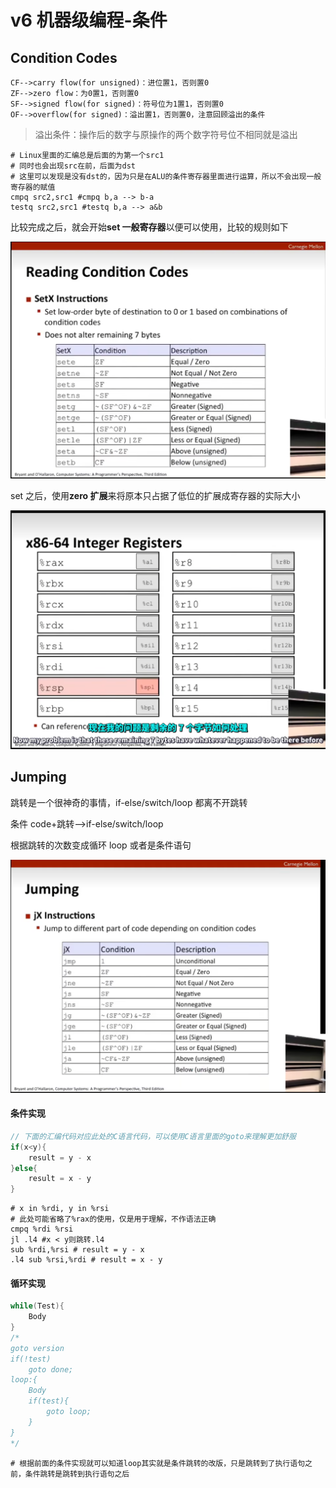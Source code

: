 # v6 机器级编程-条件

## Condition Codes

```
CF-->carry flow(for unsigned)：进位置1，否则置0
ZF-->zero flow：为0置1，否则置0
SF-->signed flow(for signed)：符号位为1置1，否则置0
OF-->overflow(for signed)：溢出置1，否则置0，注意回顾溢出的条件
```

> 溢出条件：操作后的数字与原操作的两个数字符号位不相同就是溢出

```assembly
# Linux里面的汇编总是后面的为第一个src1
# 同时也会出现src在前，后面为dst
# 这里可以发现是没有dst的，因为只是在ALU的条件寄存器里面进行运算，所以不会出现一般寄存器的赋值
cmpq src2,src1 #cmpq b,a --> b-a
testq src2,src1 #testq b,a --> a&b
```

比较完成之后，就会开始**set 一般寄存器**以便可以使用，比较的规则如下

![image-20250306172002875](./条件中set的分类.png)

set 之后，使用**zero 扩展**来将原本只占据了低位的扩展成寄存器的实际大小

![image-20250306172600934](./image-20250306172600934.png)

## Jumping

跳转是一个很神奇的事情，if-else/switch/loop 都离不开跳转

条件 code+跳转-->if-else/switch/loop

根据跳转的次数变成循环 loop 或者是条件语句

![](./img/jumping条件.png)

#### 条件实现

```c
// 下面的汇编代码对应此处的C语言代码，可以使用C语言里面的goto来理解更加舒服
if(x<y){
	result = y - x
}else{
	result = x - y
}
```

```assembly
# x in %rdi, y in %rsi
# 此处可能省略了%rax的使用，仅是用于理解，不作语法正确
cmpq %rdi %rsi
jl .l4 #x < y则跳转.l4
sub %rdi,%rsi # result = y - x
.l4 sub %rsi,%rdi # result = x - y
```

#### 循环实现

```c
while(Test){
    Body
}
/*
goto version
if(!test)
	goto done;
loop:{
	Body
	if(test){
		goto loop;
	}
}
*/
```

```assembly
# 根据前面的条件实现就可以知道loop其实就是条件跳转的改版，只是跳转到了执行语句之前，条件跳转是跳转到执行语句之后
```
